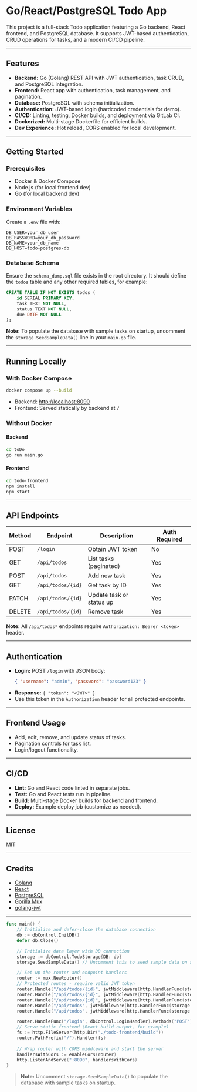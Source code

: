 
# Go/React/PostgreSQL Todo App

This project is a full-stack Todo application featuring a Go backend, React frontend, and PostgreSQL database. It supports JWT-based authentication, CRUD operations for tasks, and a modern CI/CD pipeline.

---

## Features

- **Backend:** Go (Golang) REST API with JWT authentication, task CRUD, and PostgreSQL integration.
- **Frontend:** React app with authentication, task management, and pagination.
- **Database:** PostgreSQL with schema initialization.
- **Authentication:** JWT-based login (hardcoded credentials for demo).
- **CI/CD:** Linting, testing, Docker builds, and deployment via GitLab CI.
- **Dockerized:** Multi-stage Dockerfile for efficient builds.
- **Dev Experience:** Hot reload, CORS enabled for local development.

---

## Getting Started

### Prerequisites

- Docker & Docker Compose
- Node.js (for local frontend dev)
- Go (for local backend dev)

### Environment Variables

Create a `.env` file with:

```env
DB_USER=your_db_user
DB_PASSWORD=your_db_password
DB_NAME=your_db_name
DB_HOST=todo-postgres-db
```

### Database Schema

Ensure the `schema_dump.sql` file exists in the root directory. It should define the `todos` table and any other required tables, for example:

```sql
CREATE TABLE IF NOT EXISTS todos (
    id SERIAL PRIMARY KEY,
    task TEXT NOT NULL,
    status TEXT NOT NULL,
    due DATE NOT NULL
);
```

**Note:** To populate the database with sample tasks on startup, uncomment the `storage.SeedSampleData()` line in your `main.go` file.

---

## Running Locally

### With Docker Compose

```sh
docker compose up --build
```

- Backend: [http://localhost:8090](http://localhost:8090)
- Frontend: Served statically by backend at `/`

### Without Docker

#### Backend

```sh
cd toDo
go run main.go
```

#### Frontend

```sh
cd todo-frontend
npm install
npm start
```

---

## API Endpoints

| Method | Endpoint            | Description                | Auth Required |
|--------|---------------------|----------------------------|--------------|
| POST   | `/login`            | Obtain JWT token           | No           |
| GET    | `/api/todos`        | List tasks (paginated)     | Yes          |
| POST   | `/api/todos`        | Add new task               | Yes          |
| GET    | `/api/todos/{id}`   | Get task by ID             | Yes          |
| PATCH  | `/api/todos/{id}`   | Update task or status up   | Yes          |
| DELETE | `/api/todos/{id}`   | Remove task                | Yes          |

**Note:** All `/api/todos*` endpoints require `Authorization: Bearer <token>` header.

---

## Authentication

- **Login:** POST `/login` with JSON body:
    ```json
    { "username": "admin", "password": "password123" }
    ```
- **Response:** `{ "token": "<JWT>" }`
- Use this token in the `Authorization` header for all protected endpoints.

---

## Frontend Usage

- Add, edit, remove, and update status of tasks.
- Pagination controls for task list.
- Login/logout functionality.

---

## CI/CD

- **Lint:** Go and React code linted in separate jobs.
- **Test:** Go and React tests run in pipeline.
- **Build:** Multi-stage Docker builds for backend and frontend.
- **Deploy:** Example deploy job (customize as needed).

---

## License

MIT

---

## Credits

- [Golang](https://golang.org/)
- [React](https://reactjs.org/)
- [PostgreSQL](https://www.postgresql.org/)
- [Gorilla Mux](https://github.com/gorilla/mux)
- [golang-jwt](https://github.com/golang-jwt/jwt)

---

```go
func main() {
    // Initialize and defer-close the database connection
    db := dbControl.InitDB()
    defer db.Close()

    // Initialize data layer with DB connection
    storage := dbControl.TodoStorage{DB: db}
    storage.SeedSampleData() // Uncomment this to seed sample data on startup

    // Set up the router and endpoint handlers
    router := mux.NewRouter()
    // Protected routes - require valid JWT token
    router.Handle("/api/todos/{id}", jwtMiddleware(http.HandlerFunc(storage.HandleGet))).Methods("GET")
    router.Handle("/api/todos/{id}", jwtMiddleware(http.HandlerFunc(storage.HandleUpdateTask))).Methods("PATCH")
    router.Handle("/api/todos/{id}", jwtMiddleware(http.HandlerFunc(storage.HandleRemove))).Methods("DELETE")
    router.Handle("/api/todos", jwtMiddleware(http.HandlerFunc(storage.HandleAdd))).Methods("POST")
    router.Handle("/api/todos", jwtMiddleware(http.HandlerFunc(storage.HandleGetAll))).Methods("GET")

    router.HandleFunc("/login", dbControl.LoginHandler).Methods("POST")
    // Serve static frontend (React build output, for example)
    fs := http.FileServer(http.Dir("./todo-frontend/build"))
    router.PathPrefix("/").Handler(fs)
    
    // Wrap router with CORS middleware and start the server
    handlersWithCors := enableCors(router)
    http.ListenAndServe(":8090", handlersWithCors)
}
```
> **Note:** Uncomment `storage.SeedSampleData()` to populate the database with sample tasks on startup.
